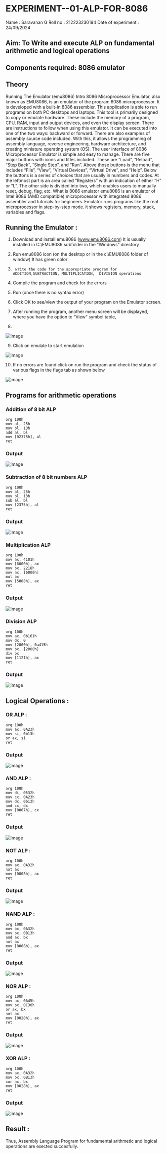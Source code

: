 # EXPERIMENT--01-ALP-FOR-8086
Name : Saravanan G
Roll no : 212223230194
Date of experiment : 24/09/2024





## Aim: To Write and execute ALP on fundamental arithmetic and logical operations
## Components required: 8086  emulator 
## Theory 
Running The Emulator (emu8086) Intro 8086 Microprocessor Emulator, also known as EMU8086, is an emulator of the program 8086 microprocessor. It is developed with a built-in 8086 assembler. This application is able to run programs on both PC desktops and laptops. This tool is primarily designed to copy or emulate hardware. These include the memory of a program, CPU, RAM, input and output devices, and even the display screen. There are instructions to follow when using this emulator. It can be executed into one of the two ways: backward or forward. There are also examples of assembly source code included. With this, it allows the programming of assembly language, reverse engineering, hardware architecture, and creating miniature operating system (OS). The user interface of 8086 Microprocessor Emulator is simple and easy to manage. There are five major buttons with icons and titles included. These are “Load”, “Reload”, “Step Back”, “Single Step”, and “Run”. Above those buttons is the menu that includes “File”, “View”, “Virtual Devices”, “Virtual Drive”, and “Help”. Below the buttons is a series of choices that are usually in numbers and codes. At the leftmost part is an area called “Registers” with an indication of either “H” or “L”. The other side is divided into two, which enables users to manually reset, debug, flag, etc. What is 8086 emulator emu8086 is an emulator of Intel 8086 (AMD compatible) microprocessor with integrated 8086 assembler and tutorials for beginners. Emulator runs programs like the real microprocessor in step-by-step mode. it shows registers, memory, stack, variables and flags.


 ## Running the Emulator :
1.	Download and install emu8086 (www.emu8086.com) It is usually installed in C:\EMU8086 subfolder in the “Windows” directory
2.	  Run  emu8086 icon (on the desktop or in the c:\EMU8086 folder of window) It has green color 
 
 
3.		write the code for the appropriate program for ADDITION,SUBTRACTION, MULTIPLICATION,  DIVISION operations 

4.	 Compile the program and check for the errors 
5.	Run (once there is no syntax error) 

6.	Click OK to see/view the output of your program on the Emulator screen. 


7.	After running the program, another menu screen will be displayed, where you have the option to “View” symbol table,
8.	 


![image](https://user-images.githubusercontent.com/36288975/189273263-d65baae9-4b8f-4723-afb3-c0ffa4052b04.png)











9.	Click on emulate to start emulation 








![image](https://user-images.githubusercontent.com/36288975/189273273-9bb36ec1-e2e8-4892-8d35-37707332bfdc.png)








10.	If no errors are found click on run the program and check the status of various flags in the flags tab as shown below 






![image](https://user-images.githubusercontent.com/36288975/189273277-113a2a33-4a40-4ff8-95a5-ecd3a1f504fe.png)







## Programs for arithmetic  operations
### Addition of 8 bit ALP 
```
org 100h  
mov al, 25h    
mov bl, 13h    
add al, bl     
mov [02375h], al
ret
```

### Output  
![image](https://github.com/user-attachments/assets/0e5a104a-d447-4aa8-b451-cd06f6043031)
 
### Subtraction of 8 bit numbers  ALP 
```
org 100h  
mov al, 25h    
mov bl, 13h    
sub al, bl     
mov [2375h], al
ret            

```
### Output  
![image](https://github.com/user-attachments/assets/eae4339b-24a4-4fd3-8593-0fe32dd8502c)
### Multiplication ALP
```
org 100h
mov ax, 4101h  
mov [6000h], ax
mov bx, 2218h  
mov ax, [6000h]
mul bx         
mov [5008h], ax
ret
```
### Output  
![image](https://github.com/user-attachments/assets/abc0a116-5a86-4645-b86a-5713488848db)

### Division ALP
```
org 100h            
mov ax, 0b161h      
mov dx, 0           
mov [2000h], 0a415h 
mov bx, [2000h]     
div bx              
mov [1121h], ax     
ret                 
```
### Output  
![image](https://github.com/user-attachments/assets/0f88b600-6fb8-4414-b601-288381ec42d7)

## Logical Operations :
### OR ALP :
```
org 100h
mov ax, 0A23h
mov si, 0b13h
or ax, si
ret
```
### Output 
![image](https://github.com/user-attachments/assets/7a252420-c435-4de8-bd94-032128a4b573)

### AND ALP :
```
org 100h
mov di, 0532h 
mov cx, 0A23h
mov dx, 0b13h
and cx, dx   
mov [0007h], cx
ret
```
### Output 
![image](https://github.com/user-attachments/assets/18173478-49de-483c-84a2-3fdff781932c)

### NOT ALP :
```
org 100h
mov ax, 0A32h  
not ax         
mov [0008h], ax
ret
```
### Output
![image](https://github.com/user-attachments/assets/7a453c92-cc40-4017-94cb-7bdedff3cbc1)

### NAND ALP :
```
org 100h 
mov ax, 0A32h  
mov bx, 0B13h  
and ax, bx     
not ax         
mov [0008h], ax
ret
```
### Output
![image](https://github.com/user-attachments/assets/9dde0de5-7fcf-4a1d-93ea-7ea467925a8c)

### NOR ALP :
```
org 100h
mov ax, 0A45h  
mov bx, 0C30h  
or ax, bx      
not ax         
mov [0020h], ax
ret
```
### Output
![image](https://github.com/user-attachments/assets/f34814dd-1578-4239-aa6c-39422be6c6f0)

### XOR ALP :
```
org 100h
mov ax, 0A32h  
mov bx, 0B13h  
xor ax, bx                    
mov [0028h], ax
ret
```
### Output
![image](https://github.com/user-attachments/assets/2facb33a-a5ad-431c-bfa8-8182d3ae9c69)

## Result :
Thus, Assembly Language Program for fundamental arithmetic and logical operations are exected succesfully.







